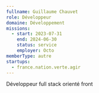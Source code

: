 ```yaml
---
fullname: Guillaume Chauvet
role: Développeur
domaine: Développement
missions:
  - start: 2023-07-31
    end: 2024-06-30
    status: service
    employer: Octo
memberType: autre
startups:
  - france.nation.verte.agir
---
```


Développeur full stack orienté front
